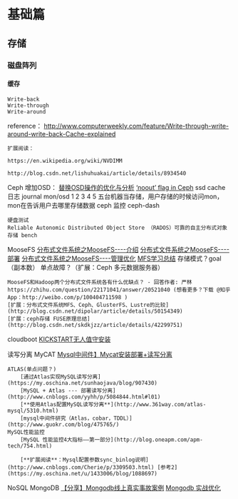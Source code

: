 # 基础篇
## 存储
### 磁盘阵列
#### 缓存
	Write-back
	Write-through
	Write-around
reference：
	http://www.computerweekly.com/feature/Write-through-write-around-write-back-Cache-explained
	
	扩展阅读：
	
	https://en.wikipedia.org/wiki/NVDIMM
	
	http://blog.csdn.net/lishuhuakai/article/details/8934540
	
Ceph
	增加OSD：
		[替换OSD操作的优化与分析](http://www.zphj1987.com/2016/09/19/%E6%9B%BF%E6%8D%A2OSD%E6%93%8D%E4%BD%9C%E7%9A%84%E4%BC%98%E5%8C%96%E4%B8%8E%E5%88%86%E6%9E%90/)
		[‘noout’ flag in Ceph](https://arvimal.blog/2015/05/28/what-does-the-noout-status-on-the-osds-actually-do/)
	ssd cache 日志 journal
	mon/osd 1 2 3 4 5 五台机器当存储，用户存储的时候访问mon，mon在告诉用户去哪里存储数据
	ceph 监控 ceph-dash
	
	硬盘测试
	Reliable Autonomic Distributed Object Store （RADOS）可靠的自主分布式对象存储 bench
	
MooseFS
	[分布式文件系统之MooseFS----介绍](http://nolinux.blog.51cto.com/4824967/1600890)
	[分布式文件系统之MooseFS----部署](http://nolinux.blog.51cto.com/4824967/1601385)
	[分布式文件系统之MooseFS----管理优化](http://nolinux.blog.51cto.com/4824967/1602616)
	[MFS学习总结](http://www.cnblogs.com/oubo/archive/2012/05/04/2482893.html)
	存储模式？goal（副本数）
	单点故障？（扩展：Ceph 多元数据服务器）
	
	MooseFS和Hadoop两个分布式文件系统各有什么优缺点？ - 回答作者: 严林 https://zhihu.com/question/22171041/answer/20521040 (想看更多？下载 @知乎 App：http://weibo.com/p/100404711598 )
	[扩展：分布式文件系统MFS、Ceph、GlusterFS、Lustre的比较](http://blog.csdn.net/dipolar/article/details/50154349)
	[扩展：ceph存储 FUSE原理总结](http://blog.csdn.net/skdkjzz/article/details/42299751)
	
cloudboot
	[KICKSTART无人值守安装](http://www.zyops.com/autoinstall-kickstart)
	
读写分离
	MyCAT
		[Mysql中间件】Mycat安装部署+读写分离](https://segmentfault.com/a/1190000009520414)
	
	ATLAS(单点问题？)
		[通过Atlas实现MySQL读写分离](https://my.oschina.net/sunhaojava/blog/907430)
		[MySQL + Atlas --- 部署读写分离](http://www.cnblogs.com/yyhh/p/5084844.html#l01)
		[**使用Atlas配置MySQL读写分离**](http://www.361way.com/atlas-mysql/5310.html)
		[mysql中间件研究（Atlas，cobar，TDDL）](http://www.guokr.com/blog/475765/)
	MySQL性能监控
		[MySQL 性能监控4大指标——第一部分](http://blog.oneapm.com/apm-tech/754.html)
		
		[**扩展阅读**：Mysql配置参数sync_binlog说明](http://www.cnblogs.com/Cherie/p/3309503.html) [参考2](https://my.oschina.net/u/1433006/blog/1088697)
	

NoSQL
	MongoDB
		[【分享】Mongodb线上真实事故案例](https://cnodejs.org/topic/55c97a997a5d91fa63fe9ce7)
		[Mongodb 实战优化  ](http://snoopyxdy.blog.163.com/blog/static/6011744020157511536993/)
